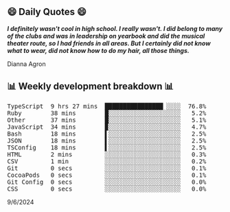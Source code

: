 ## 😄 Daily Quotes 😄

_**I definitely wasn't cool in high school. I really wasn't. I did belong to many of the clubs and was in leadership on yearbook and did the musical theater route, so I had friends in all areas. But I certainly did not know what to wear, did not know how to do my hair, all those things.**_

Dianna Agron



## 📊 Weekly development breakdown 📊

<pre>TypeScript  9 hrs 27 mins  ████████████████▏░░░░  76.8%
Ruby        38 mins        █░░░░░░░░░░░░░░░░░░░░   5.2%
Other       37 mins        █░░░░░░░░░░░░░░░░░░░░   5.1%
JavaScript  34 mins        ▉░░░░░░░░░░░░░░░░░░░░   4.7%
Bash        18 mins        ▌░░░░░░░░░░░░░░░░░░░░   2.5%
JSON        18 mins        ▌░░░░░░░░░░░░░░░░░░░░   2.5%
TSConfig    18 mins        ▌░░░░░░░░░░░░░░░░░░░░   2.5%
HTML        2 mins         ░░░░░░░░░░░░░░░░░░░░░   0.3%
CSV         1 min          ░░░░░░░░░░░░░░░░░░░░░   0.2%
Git         0 secs         ░░░░░░░░░░░░░░░░░░░░░   0.1%
CocoaPods   0 secs         ░░░░░░░░░░░░░░░░░░░░░   0.1%
Git Config  0 secs         ░░░░░░░░░░░░░░░░░░░░░   0.0%
CSS         0 secs         ░░░░░░░░░░░░░░░░░░░░░   0.0%</pre>

9/6/2024